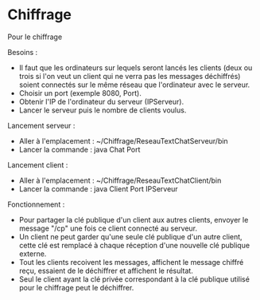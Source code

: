 # Chiffrage
Pour le chiffrage

Besoins : 
  - Il faut que les ordinateurs sur lequels seront lancés les clients (deux ou trois si l'on veut un client qui ne verra pas les messages déchiffrés) soient connectés sur le même réseau que l'ordinateur avec le serveur.
  - Choisir un port (exemple 8080, Port).
  - Obtenir l'IP de l'ordinateur du serveur (IPServeur).
  - Lancer le serveur puis le nombre de clients voulus.

Lancement serveur :
  - Aller à l'emplacement : ~/Chiffrage/ReseauTextChatServeur/bin
  - Lancer la commande : java Chat Port

Lancement client :
  - Aller à l'emplacement : ~/Chiffrage/ReseauTextChatClient/bin
  - Lancer la commande : java Client Port IPServeur 

Fonctionnement :
  - Pour partager la clé publique d'un client aux autres clients, envoyer le message "/cp" une fois ce client connecté au serveur.
  - Un client ne peut garder qu'une seule clé publique d'un autre client, cette clé est remplacé à chaque réception d'une nouvelle clé publique externe.
  - Tout les clients recoivent les messages, affichent le message chiffré reçu, essaient de le déchiffrer et affichent le résultat.
  - Seul le client ayant la clé privée correspondant à la clé publique utilisé pour le chiffrage peut le déchiffrer.

